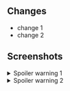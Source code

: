 ## Changes
- change 1
- change 2

## Screenshots

<details>
  <summary>Spoiler warning 1</summary>

    screenshot 1
</details>


<details>
  <summary>Spoiler warning 2</summary>

    screenshot 2
</details>
